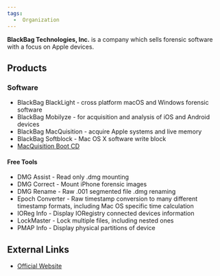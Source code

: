 ```yaml
---
tags:
  -  Organization
---
```

**BlackBag Technologies, Inc.** is a company which sells forensic
software with a focus on Apple devices.

## Products

### Software

- BlackBag BlackLight - cross platform macOS and Windows forensic
  software
- BlackBag Mobilyze - for acquisition and analysis of iOS and Android
  devices
- BlackBag MacQuisition - acquire Apple systems and live memory
- BlackBag Softblock - Mac OS X software write block
- [MacQuisition Boot CD](macquisition_boot_cd.md)

#### Free Tools

- DMG Assist - Read only .dmg mounting
- DMG Correct - Mount iPhone forensic images
- DMG Rename - Raw .001 segmented file .dmg renaming
- Epoch Converter - Raw timestamp conversion to many different timestamp
  formats, including Mac OS specific time calculation
- IOReg Info - Display IORegistry connected devices information
- LockMaster - Lock multiple files, including nested ones
- PMAP Info - Display physical partitions of device

## External Links

- [Official Website](http://www.blackbagtech.com/)